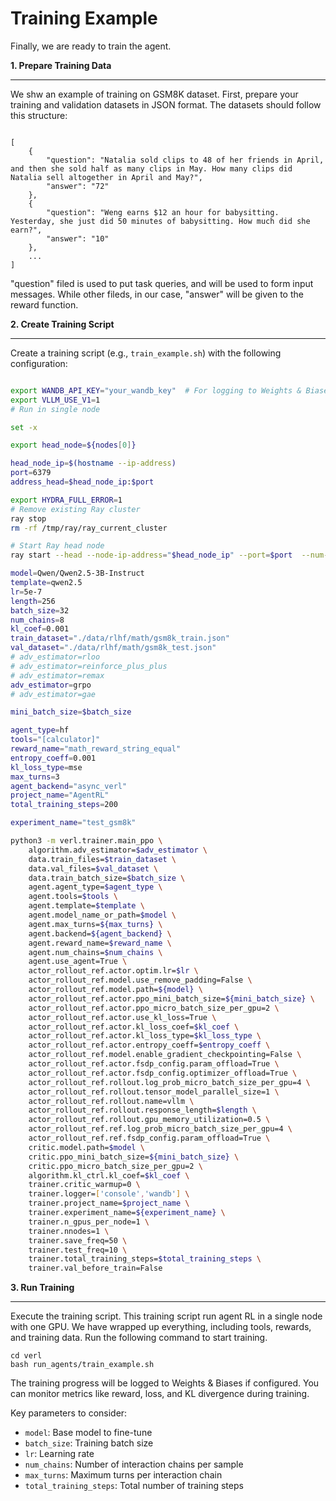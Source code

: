 Training Example
==============

Finally, we are ready to train the agent.

**1. Prepare Training Data**

----------------

We shw an example of training on GSM8K dataset. First, prepare your training and validation datasets in JSON format. The datasets should follow this structure:

```

[
    {
        "question": "Natalia sold clips to 48 of her friends in April, and then she sold half as many clips in May. How many clips did Natalia sell altogether in April and May?",
        "answer": "72"
    },
    {
        "question": "Weng earns $12 an hour for babysitting. Yesterday, she just did 50 minutes of babysitting. How much did she earn?",
        "answer": "10"
    },
    ...
]
```
"question" filed is used to put task queries, and will be used to form input messages. While other fileds, in our case, "answer" will be given to the reward function.

**2. Create Training Script**

------------------------
Create a training script (e.g., ``train_example.sh``) with the following configuration:

```bash

export WANDB_API_KEY="your_wandb_key"  # For logging to Weights & Biases
export VLLM_USE_V1=1
# Run in single node

set -x

export head_node=${nodes[0]}

head_node_ip=$(hostname --ip-address)
port=6379
address_head=$head_node_ip:$port

export HYDRA_FULL_ERROR=1
# Remove existing Ray cluster
ray stop
rm -rf /tmp/ray/ray_current_cluster

# Start Ray head node
ray start --head --node-ip-address="$head_node_ip" --port=$port  --num-cpus 192 --num-gpus 1

model=Qwen/Qwen2.5-3B-Instruct
template=qwen2.5
lr=5e-7
length=256
batch_size=32
num_chains=8
kl_coef=0.001
train_dataset="./data/rlhf/math/gsm8k_train.json"
val_dataset="./data/rlhf/math/gsm8k_test.json"
# adv_estimator=rloo
# adv_estimator=reinforce_plus_plus
# adv_estimator=remax
adv_estimator=grpo
# adv_estimator=gae

mini_batch_size=$batch_size

agent_type=hf
tools="[calculator]"
reward_name="math_reward_string_equal"
entropy_coeff=0.001
kl_loss_type=mse
max_turns=3
agent_backend="async_verl"
project_name="AgentRL"
total_training_steps=200

experiment_name="test_gsm8k"

python3 -m verl.trainer.main_ppo \
    algorithm.adv_estimator=$adv_estimator \
    data.train_files=$train_dataset \
    data.val_files=$val_dataset \
    data.train_batch_size=$batch_size \
    agent.agent_type=$agent_type \
    agent.tools=$tools \
    agent.template=$template \
    agent.model_name_or_path=$model \
    agent.max_turns=${max_turns} \
    agent.backend=${agent_backend} \
    agent.reward_name=$reward_name \
    agent.num_chains=$num_chains \
    agent.use_agent=True \
    actor_rollout_ref.actor.optim.lr=$lr \
    actor_rollout_ref.model.use_remove_padding=False \
    actor_rollout_ref.model.path=${model} \
    actor_rollout_ref.actor.ppo_mini_batch_size=${mini_batch_size} \
    actor_rollout_ref.actor.ppo_micro_batch_size_per_gpu=2 \
    actor_rollout_ref.actor.use_kl_loss=True \
    actor_rollout_ref.actor.kl_loss_coef=$kl_coef \
    actor_rollout_ref.actor.kl_loss_type=$kl_loss_type \
    actor_rollout_ref.actor.entropy_coeff=$entropy_coeff \
    actor_rollout_ref.model.enable_gradient_checkpointing=False \
    actor_rollout_ref.actor.fsdp_config.param_offload=True \
    actor_rollout_ref.actor.fsdp_config.optimizer_offload=True \
    actor_rollout_ref.rollout.log_prob_micro_batch_size_per_gpu=4 \
    actor_rollout_ref.rollout.tensor_model_parallel_size=1 \
    actor_rollout_ref.rollout.name=vllm \
    actor_rollout_ref.rollout.response_length=$length \
    actor_rollout_ref.rollout.gpu_memory_utilization=0.5 \
    actor_rollout_ref.ref.log_prob_micro_batch_size_per_gpu=4 \
    actor_rollout_ref.ref.fsdp_config.param_offload=True \
    critic.model.path=$model \
    critic.ppo_mini_batch_size=${mini_batch_size} \
    critic.ppo_micro_batch_size_per_gpu=2 \
    algorithm.kl_ctrl.kl_coef=$kl_coef \
    trainer.critic_warmup=0 \
    trainer.logger=['console','wandb'] \
    trainer.project_name=$project_name \
    trainer.experiment_name=${experiment_name} \
    trainer.n_gpus_per_node=1 \
    trainer.nnodes=1 \
    trainer.save_freq=50 \
    trainer.test_freq=10 \
    trainer.total_training_steps=$total_training_steps \
    trainer.val_before_train=False
```

**3. Run Training**

--------------

Execute the training script. This training script run agent RL in a single node with one GPU. We have wrapped up everything, including tools, rewards, and training data. Run the following command to start training.

```
cd verl
bash run_agents/train_example.sh
```

The training progress will be logged to Weights & Biases if configured. You can monitor metrics like reward, loss, and KL divergence during training.

Key parameters to consider:

- ``model``: Base model to fine-tune
- ``batch_size``: Training batch size
- ``lr``: Learning rate
- ``num_chains``: Number of interaction chains per sample
- ``max_turns``: Maximum turns per interaction chain
- ``total_training_steps``: Total number of training steps

